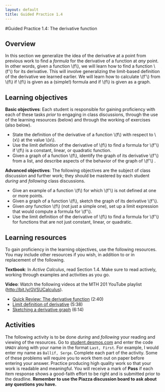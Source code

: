 ```yaml
---
layout: default
title: Guided Practice 1.4
---
```


#Guided Practice 1.4: The derivative function

## Overview

In this section we generalize the idea of the derivative at a point from previous work to find a *formula* for the derivative of a function at *any* point. In other words, given a function \\(f\\), we will learn how to find a function \\(f'\\) for its derivative. This will involve generalizing the limit-based definition of the derivative we learned earlier. We will learn how to calculate \\(f'\\) from \\(f\\) if \\(f\\) is given as a (simple!) formula and if \\(f\\) is given as a graph. 


## Learning objectives

__Basic objectives__: Each student is responsible for gaining proficiency with each of these tasks _prior_ to engaging in class discussions, through the use of the learning resources (below) and through the working of exercises (also below). 

* State the definition of the derivative of a function \\(f\\) with respect to \\(x\\) at the value \\(x\\). 
* Use the limit definition of the derivative of \\(f\\) to find a formula for \\(f'\\) if \\(f\\) is a constant, linear, or quadratic function. 
* Given a graph of a function \\(f\\), identify the graph of its derivative \\(f'\\) from a list, and describe aspects of the behavior of the graph of \\(f'\\) .

__Advanced objectives__: The following objectives are the subject of class discussion and further work; they should be mastered by each student _during_ and _following_ class discussions. 

* Give an example of a function \\(f\\) for which \\(f'\\) is not defined at one or more points. 
* Given a graph of a function \\(f\\), sketch the graph of its derivative \\(f'\\). 
* Given *any* function \\(f\\) (not just a simple one), set up a limit expression that would compute a formula for \\(f'\\). 
* Use the limit definition of the derivative of \\(f\\) to find a formula for \\(f'\\) for functions that are not just constant, linear, or quadratic.  

## Learning resources 

To gain proficiency in the learning objectives, use the following resources. You may include other resources if you wish, in addition to or in replacement of the following. 

__Textbook__: In _Active Calculus_, read Section 1.4. Make sure to read actively, working through examples and activities as you go. 

__Video__: Watch the following videos at the MTH 201 YouTube playlist (http://bit.ly/GVSUCalculus). 

- [Quick Review: The derivative function](http://www.youtube.com/watch?v=Fzrkq1r-sAI) (2:40)
- [Limit definition of derivative](http://www.youtube.com/watch?v=62mySLhhfaQ) (5:38)
- [Sketching a derivative graph](http://www.youtube.com/watch?v=TSgyDembmXg) (6:14)
## Activities

The following activity is to be done _during_ and _following_ your reading and viewing of the resources. Go to [student.desmos.com](https://student.desmos.com/?prepopulateCode=UMADV) and enter the code `UMADV` along with your name in the format `Last, First`. For example, I would enter my name as `Ballif, Serge`. Complete each part of the activity. Some of these problems will require you to work them out on paper before entering your answer. Practice producing high quality work so that your work is readable and meaningful. You will receive a mark of __Pass__ if each item response shows a good-faith effort to be right and is submitted prior to the deadline. __Remember to use the Piazza discussion board to ask about any questions you have.__

